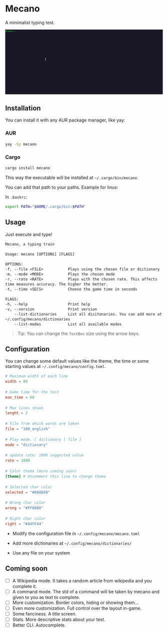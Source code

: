 # Mecano

A minimalist typing test.

![Live Preview](https://github.com/alvarojsino813/mecano/blob/main/assets/mecano.gif)

## Installation

You can install it with any AUR package manager, like yay:

### AUR

```bash
yay -Sy mecano
```

### Cargo

```bash
cargo install mecano
```

This way the executable will be installed at `~/.cargo/bin/mecano`.

You can add that path to your paths. Example for linux:

In `.bashrc`:
```bash
export PATH="$HOME/.cargo/bin:$PATH"
```


## Usage

Just execute and type!

```
Mecano, a typing train

Usage: mecano [OPTIONS] [FLAGS]

OPTIONS:
-f, --file <FILE>           Plays using the chosen file or dictionary
-m, --mode <MODE>           Plays the chosen mode
-r, --rate <RATE>           Plays with the chosen rate. This affects time measures accuracy. The higher the better.
-t, --time <SECS>           Choose the game time in seconds

FLAGS:
-h, --help                  Print help
-v, --version               Print version 
    --list-dictionaries     List all dicitonaries. You can add more at ~/.config/mecano/dictionaries
    --list-modes            List all available modes
```

> Tip: You can change the `TextBox` size using the arrow keys.

## Configuration

You can change some default values like the theme, the time or some starting values at `~/.config/mecano/config.toml`.

```toml
# Maximum width of each line
width = 80

# Game time for the test
max_time = 60

# Max lines shown
lenght = 2

# File from which words are taken
file = "100_english"

# Play mode. [ dictionary | file ]
mode = "dictionary"

# update rate: 1000 suggested value
rate = 1000

# Color theme (more coming soon)
[theme] # Uncomment this line to change theme

# Selected char color
selected = "#888888"

# Wrong char color
wrong = "#FF8888"

# Right char color
right = "#44FF44"
```

- Modify the configuration file in `~/.config/mecano/mecano.toml`

- Add more dictionaries at `~/.config/mecano/dictionaries/`

- Use any file on your system

## Coming soon

- [ ] A Wikipedia mode. It takes a random article from wikipedia and you complete it.
- [ ] A command mode. The std of a command will be taken by mecano and given to you as text to complete.
- [ ] More customization. Border colors, hiding or showing them...
- [ ] Even more customization. Full control over the layout in-game.
- [ ] Some fanciness. A title screen.
- [ ] Stats. More descriptive stats about your test.
- [ ] Better CLI. Autocomplete.
